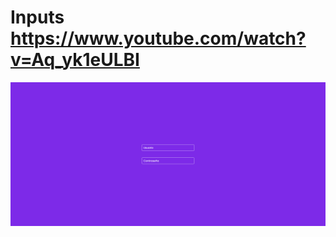 # Inputs https://www.youtube.com/watch?v=Aq_yk1eULBI
<p align="center">
  <img src="preview.png" alt="preview del proyecto" max-width="1600">
</p>